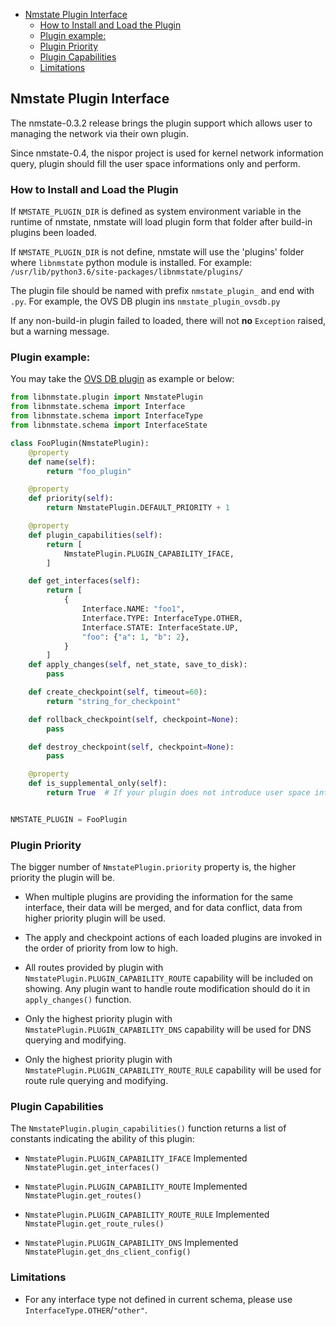 <!-- vim-markdown-toc GFM -->

* [Nmstate Plugin Interface](#nmstate-plugin-interface)
    * [How to Install and Load the Plugin](#how-to-install-and-load-the-plugin)
    * [Plugin example:](#plugin-example)
    * [Plugin Priority](#plugin-priority)
    * [Plugin Capabilities](#plugin-capabilities)
    * [Limitations](#limitations)

<!-- vim-markdown-toc -->

## Nmstate Plugin Interface

The nmstate-0.3.2 release brings the plugin support which allows user to
managing the network via their own plugin.

Since nmstate-0.4, the nispor project is used for kernel network information
query, plugin should fill the user space informations only and perform.

### How to Install and Load the Plugin

If `NMSTATE_PLUGIN_DIR` is defined as system environment variable in the
runtime of nmstate, nmstate will load plugin form that folder after build-in
plugins been loaded.

If `NMSTATE_PLUGIN_DIR` is not define, nmstate will use the 'plugins' folder
where `libnmstate` python module is installed. For example:
`/usr/lib/python3.6/site-packages/libnmstate/plugins/`

The plugin file should be named with prefix `nmstate_plugin_` and end with
`.py`. For example, the OVS DB plugin ins `nmstate_plugin_ovsdb.py`

If any non-build-in plugin failed to loaded, there will not __no__ `Exception`
raised, but a warning message.

### Plugin example:

You may take the [OVS DB plugin][1] as example or below:

```python
from libnmstate.plugin import NmstatePlugin
from libnmstate.schema import Interface
from libnmstate.schema import InterfaceType
from libnmstate.schema import InterfaceState

class FooPlugin(NmstatePlugin):
    @property
    def name(self):
        return "foo_plugin"

    @property
    def priority(self):
        return NmstatePlugin.DEFAULT_PRIORITY + 1

    @property
    def plugin_capabilities(self):
        return [
            NmstatePlugin.PLUGIN_CAPABILITY_IFACE,
        ]

    def get_interfaces(self):
        return [
            {
                Interface.NAME: "foo1",
                Interface.TYPE: InterfaceType.OTHER,
                Interface.STATE: InterfaceState.UP,
                "foo": {"a": 1, "b": 2},
            }
        ]
    def apply_changes(self, net_state, save_to_disk):
        pass

    def create_checkpoint(self, timeout=60):
        return "string_for_checkpoint"

    def rollback_checkpoint(self, checkpoint=None):
        pass

    def destroy_checkpoint(self, checkpoint=None):
        pass

    @property
    def is_supplemental_only(self):
        return True  # If your plugin does not introduce user space interfaces


NMSTATE_PLUGIN = FooPlugin
```

### Plugin Priority

The bigger number of `NmstatePlugin.priority` property is, the higher priority
the plugin will be.
 * When multiple plugins are providing the information for the same interface,
   their data will be merged, and for data conflict, data from higher priority
   plugin will be used.

 * The apply and checkpoint actions of each loaded plugins are invoked in the
   order of priority from low to high.

 * All routes provided by plugin with
   `NmstatePlugin.PLUGIN_CAPABILITY_ROUTE` capability will be included on
   showing. Any plugin want to handle route modification should do it in
   `apply_changes()` function.

 * Only the highest priority plugin with
   `NmstatePlugin.PLUGIN_CAPABILITY_DNS` capability will be used for
   DNS querying and modifying.

 * Only the highest priority plugin with
   `NmstatePlugin.PLUGIN_CAPABILITY_ROUTE_RULE` capability will be used for
   route rule querying and modifying.

### Plugin Capabilities

The `NmstatePlugin.plugin_capabilities()` function returns a list of constants
indicating the ability of this plugin:
 * `NmstatePlugin.PLUGIN_CAPABILITY_IFACE`
   Implemented `NmstatePlugin.get_interfaces()`

 * `NmstatePlugin.PLUGIN_CAPABILITY_ROUTE`
   Implemented `NmstatePlugin.get_routes()`

 * `NmstatePlugin.PLUGIN_CAPABILITY_ROUTE_RULE`
   Implemented `NmstatePlugin.get_route_rules()`

 * `NmstatePlugin.PLUGIN_CAPABILITY_DNS`
   Implemented `NmstatePlugin.get_dns_client_config()`

### Limitations

 * For any interface type not defined in current schema,
   please use `InterfaceType.OTHER`/`"other"`.

[1]: https://github.com/nmstate/nmstate/blob/base/libnmstate/plugins/nmstate_plugin_ovsdb.py
